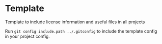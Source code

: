 # Template

Template to include license information and useful files in all projects

Run `git config include.path ../.gitconfig` to include the template config in your project config.
